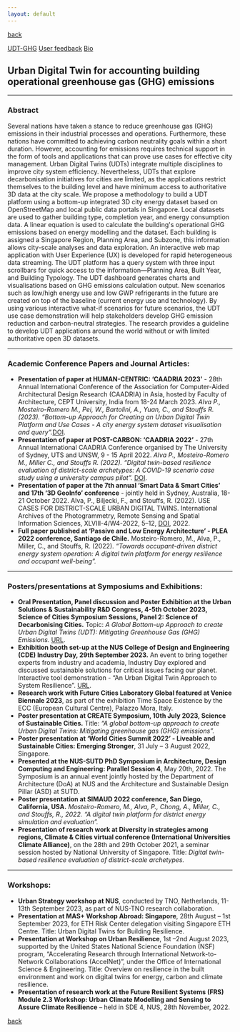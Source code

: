 ```yaml
---
layout: default
---
```

[back](./)

[UDT-GHG](./app-page.html)
[User feedback](./feedback-page.html)
[Bio](./bio-page.html)

## Urban Digital Twin for accounting building operational greenhouse gas (GHG) emissions

* * *

### Abstract
Several nations have taken a stance to reduce greenhouse gas (GHG) emissions in their industrial processes and operations. Furthermore, these nations have committed to achieving carbon neutrality goals within a short duration. However, accounting for emissions requires technical support in the form of tools and applications that can prove use cases for effective city management. Urban Digital Twins (UDTs) integrate multiple disciplines to improve city system efficiency. Nevertheless, UDTs that explore decarbonisation initiatives for cities are limited, as the applications restrict themselves to the building level and have minimum access to authoritative 3D data at the city scale. We propose a methodology to build a UDT platform using a bottom-up integrated 3D city energy dataset based on OpenStreetMap and local public data portals in Singapore. Local datasets are used to gather building type, completion year, and energy consumption data. A linear equation is used to calculate the building's operational GHG emissions based on energy modelling and the dataset. Each building is assigned a Singapore Region, Planning Area, and Subzone, this information allows city-scale analyses and data exploration. An interactive web map application with User Experience (UX) is developed for rapid heterogeneous data streaming. The UDT platform has a query system with three input scrollbars for quick access to the information—Planning Area, Built Year, and Building Typology. The UDT dashboard generates charts and visualisations based on GHG emissions calculation output. New scenarios such as low/high energy use and low GWP refrigerants in the future are created on top of the baseline (current energy use and technology). By using various interactive what-if scenarios for future scenarios, the UDT use case demonstration will help stakeholders develop GHG emission reduction and carbon-neutral strategies. The research provides a guideline to develop UDT applications around the world without or with limited authoritative open 3D datasets.

* * *

### Academic Conference Papers and Journal Articles:

* **Presentation of paper at HUMAN-CENTRIC: ‘CAADRIA 2023’** - 28th Annual International Conference of the Association for Computer-Aided Architectural Design Research (CAADRIA) in Asia, hosted by Faculty of Architecture, CEPT University, India from 18-24 March 2023. _Alva P., Mosteiro-Romero M., Pei, W., Bartolini, A., Yuan, C., and Stouffs R. (2023). “Bottom-up Approach for Creating an Urban Digital Twin Platform and Use Cases - A city energy system dataset visualisation and query”._<a href="https://doi.org/10.52842/conf.caadria.2023.1.605">DOI</a>.
* **Presentation of paper at POST-CARBON: ‘CAADRIA 2022’** - 27th Annual International CAADRIA Conference organised by The University of Sydney, UTS and UNSW, 9 - 15 April 2022. _Alva P., Mosteiro-Romero M., Miller C., and Stouffs R. (2022). “Digital twin-based resilience evaluation of district-scale archetypes: A COVID-19 scenario case study using a university campus pilot”._ <a href="https://doi.org/10.52842/conf.caadria.2022.1.525">DOI</a>.
* **Presentation of paper at the 7th annual ‘Smart Data & Smart Cities’ and 17th ‘3D GeoInfo’ conference** - jointly held in Sydney, Australia, 18-21 October 2022. Alva, P., Biljecki, F., and Stouffs, R. (2022). USE CASES FOR DISTRICT-SCALE URBAN DIGITAL TWINS. International Archives of the Photogrammetry, Remote Sensing and Spatial Information Sciences, XLVIII-4/W4-2022, 5–12, <a href="https://doi.org/10.5194/isprs-archives-XLVIII-4-W4-2022-5-2022">DOI</a>, 2022.
* **Full paper published at ‘Passive and Low Energy Architecture’ - PLEA 2022 conference, Santiago de Chile.** Mosteiro-Romero, M., Alva, P., Miller, C., and Stouffs, R. (2022).  _“Towards occupant-driven district energy system operation: A digital twin platform for energy resilience and occupant well-being”._

* * *

### Posters/presentations at Symposiums and Exhibitions:

* **Oral Presentation, Panel discussion and Poster Exhibition at the Urban Solutions & Sustainability R&D Congress, 4-5th October 2023, Science of Cities Symposium Sessions, Panel 2: Science of Decarbonising Cities.** Topic: _A Global Bottom-up Approach to create Urban Digital Twins (UDT): Mitigating Greenhouse Gas (GHG) Emissions._ <a href="https://www.mnd.gov.sg/urban-solutions-sustainability-r-d-congress-2023/science-of-cities-symposium-sessions/science-of-cities-symposium-panel-2-science-of-decarbonising-cities">URL</a>.
* **Exhibition booth set-up at the NUS College of Design and Engineering (CDE) Industry Day, 29th September 2023.** An event to bring together experts from industry and academia, Industry Day explored and discussed sustainable solutions for critical issues facing our planet. Interactive tool demonstration - “An Urban Digital Twin Approach to System Resilience”. <a href="https://nus-cde-industry-day.sg/acadp_listings/an-urban-digital-twin-approach-to-system-resilience/">URL</a>.
* **Research work with Future Cities Laboratory Global featured at Venice Biennale 2023**, as part of the exhibition Time Space Existence by the ECC (European Cultural Centre), Palazzo Mora, Italy.
* **Poster presentation at CREATE Symposium, 10th July 2023, Science of Sustainable Cities.** Title: _“A global bottom-up approach to create Urban Digital Twins: Mitigating greenhouse gas (GHG) emissions”._
* **Poster presentation at ‘World Cities Summit 2022’ - Liveable and Sustainable Cities: Emerging Stronger**, 31 July – 3 August 2022, Singapore.
* **Presented at the NUS-SUTD PhD Symposium in Architecture, Design Computing and Engineering: Parallel Session 4**, May 20th, 2022. The Symposium is an annual event jointly hosted by the Department of Architecture (DoA) at NUS and the Architecture and Sustainable Design Pillar (ASD) at SUTD.
* **Poster presentation at SIMAUD 2022 conference, San Diego, California, USA.** _Mosteiro-Romero, M., Alva, P., Chong, A., Miller, C., and Stouffs, R., 2022. “A digital twin platform for district energy simulation and evaluation”._
* **Presentation of research work at Diversity in strategies among regions, Climate & Cities virtual conference (International Universities Climate Alliance)**, on the 28th and 29th October 2021, a seminar session hosted by National University of Singapore. Title: _Digital twin-based resilience evaluation of district-scale archetypes._

* * *

### Workshops:
* **Urban Strategy workshop at NUS**, conducted by TNO, Netherlands, 11-13th September 2023, as part of NUS-TNO research collaboration.
* **Presentation at MAS+ Workshop Abroad: Singapore**, 28th August – 1st September 2023, for ETH Risk Center delegation visiting Singapore ETH Centre. Title: Urban Digital Twins for Building Resilience.
* **Presentation at Workshop on Urban Resilience**, 1st –2nd August 2023, supported by	the United States National Science Foundation (NSF) program, “Accelerating Research through International Network-to-Network Collaborations (AccelNet)”, under the Office of International Science & Engineering. Title: Overview on resilience in the built environment and work on digital twins for energy, carbon and climate resilience.
* **Presentation of research work at the Future Resilient Systems (FRS) Module 2.3 Workshop: Urban Climate Modelling and Sensing to Assure Climate Resilience** – held in SDE 4, NUS, 28th November, 2022.

[back](./)
